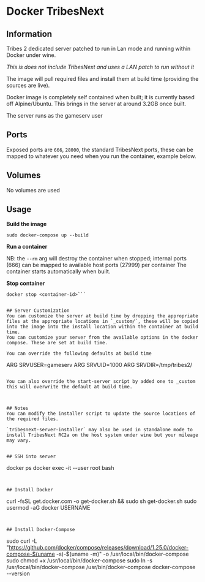 # Docker TribesNext

## Information
Tribes 2 dedicated server patched to run in Lan mode and running within Docker under wine.

*This is does not include TribesNext and uses a LAN patch to run without it*

The image will pull required files and install them at build time (providing the sources are live). 

Docker image is completely self contained when built; it is currently based off Alpine/Ubuntu. This brings in the server at around 3.2GB once built.

The server runs as the gameserv user


## Ports
Exposed ports are `666`, `28000`, the standard TribesNext ports, these can be mapped to whatever you need when you run the container, example below.


## Volumes
No volumes are used


## Usage
**Build the image**

`sudo docker-compose up --build`

**Run a container**

NB: the `--rm` arg will destroy the container when stopped; internal ports (666) can be mapped to available host ports (27999) per container
The container starts automatically when built.

**Stop container**

```docker ps
docker stop <container-id>```


## Server Customization
You can customize the server at build time by dropping the appropriate files at the appropriate locations in `_custom/`, these will be copied into the image into the install location within the container at build time.
You can customize your server from the available options in the docker compose. These are set at build time.

You can override the following defaults at build time
```
ARG SRVUSER=gameserv
ARG SRVUID=1000
ARG SRVDIR=/tmp/tribes2/
```

You can also override the start-server script by added one to _custom this will overwrite the default at build time.



## Notes
You can modify the installer script to update the source locations of the required files.

`tribesnext-server-installer` may also be used in standalone mode to install TribesNext RC2a on the host system under wine but your mileage may vary.


## SSH into server
```
docker ps
docker exec -it --user root <container-id> bash
```


## Install Docker
```
curl -fsSL get.docker.com -o get-docker.sh && sudo sh get-docker.sh
sudo usermod -aG docker USERNAME
```


## Install Docker-Compose
```
sudo curl -L "https://github.com/docker/compose/releases/download/1.25.0/docker-compose-$(uname -s)-$(uname -m)" -o /usr/local/bin/docker-compose 
sudo chmod +x /usr/local/bin/docker-compose 
sudo ln -s /usr/local/bin/docker-compose /usr/bin/docker-compose 
docker-compose --version
```
